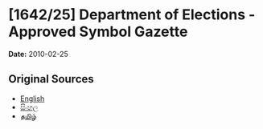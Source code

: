 # [1642/25] Department of Elections - Approved Symbol Gazette

**Date:** 2010-02-25

## Original Sources

- [English](https://documents.gov.lk/view/extra-gazettes/2010/2/1642-25_E.pdf)
- [සිංහල](https://documents.gov.lk/view/extra-gazettes/2010/2/1642-25_S.pdf)
- [தமிழ்](https://documents.gov.lk/view/extra-gazettes/2010/2/1642-25_T.pdf)
